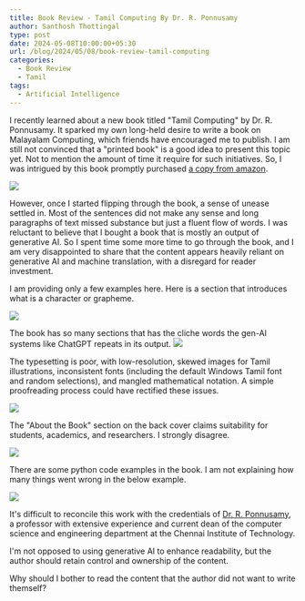 ```yaml
---
title: Book Review - Tamil Computing By Dr. R. Ponnusamy
author: Santhosh Thottingal
type: post
date: 2024-05-08T10:00:00+05:30
url: /blog/2024/05/08/book-review-tamil-computing
categories:
  - Book Review
  - Tamil
tags:
  - Artificial Intelligence
---
```

I recently learned about a new book titled "Tamil Computing" by Dr. R. Ponnusamy. It sparked my own long-held desire to write a book on Malayalam Computing, which friends have encouraged me to publish. I am still not convinced that a "printed book" is a good idea to present this topic yet. Not to mention the amount of time it require for such initiatives. So, I was intrigued by this book promptly purchased [a copy from amazon](https://www.amazon.in/gp/product/9390951054/).

![](/wp-content/uploads/2024/05/tamil-computing.jpg)

However, once I started flipping through the book, a sense of unease settled in. Most of the sentences did not make any sense and long paragraphs of text missed substance but just a fluent flow of words. I was reluctant to believe that I bought a book that is mostly an output of generative AI. So I spent time some more time to go through the book, and I am very disappointed to share that the content appears heavily reliant on generative AI and machine translation, with a disregard for reader investment.

I am providing only a few examples here. Here is a section that introduces what is a character or grapheme.

![](/wp-content/uploads/2024/05/grapheme.jpg)

The book has so many sections that has the cliche words the gen-AI systems like ChatGPT repeats in its output.
![](/wp-content/uploads/2024/05/conclusion.jpg)

The typesetting is poor, with low-resolution, skewed images for Tamil illustrations, inconsistent fonts (including the default Windows Tamil font and random selections), and mangled mathematical notation. A simple proofreading process could have rectified these issues.

![](/wp-content/uploads/2024/05/morpheme.jpg)

The "About the Book" section on the back cover claims suitability for students, academics, and researchers. I strongly disagree.

![](/wp-content/uploads/2024/05/transliteration.jpg)

There are some python code examples in the book. I am not explaining how many things went wrong in the below example.

![](/wp-content/uploads/2024/05/python.jpg)

It's difficult to reconcile this work with the credentials of [Dr. R. Ponnusamy](https://scholar.google.co.in/citations?user=ZfCKN38AAAAJ&hl=en), a professor with extensive experience and current dean of the computer science and engineering department at the Chennai Institute of Technology.

I'm not opposed to using generative AI to enhance readability, but the author should retain control and ownership of the content.

Why should I bother to read the content that the author did not want to write themself?


